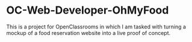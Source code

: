 # OC-Web-Developer-OhMyFood
This is a project for OpenClassrooms in which I am tasked with turning a mockup of a food reservation website into a live proof of concept. 
